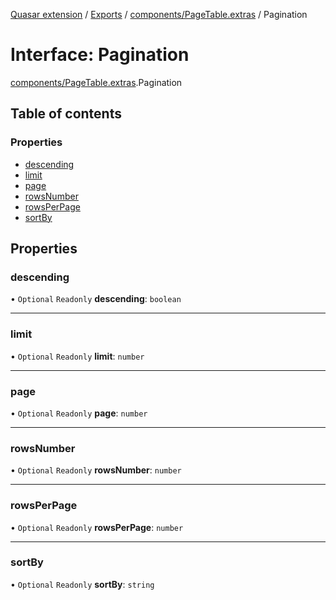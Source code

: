 [Quasar extension](../index.md) / [Exports](../modules.md) / [components/PageTable.extras](../modules/components_PageTable_extras.md) / Pagination

# Interface: Pagination

[components/PageTable.extras](../modules/components_PageTable_extras.md).Pagination

## Table of contents

### Properties

- [descending](components_PageTable_extras.Pagination.md#descending)
- [limit](components_PageTable_extras.Pagination.md#limit)
- [page](components_PageTable_extras.Pagination.md#page)
- [rowsNumber](components_PageTable_extras.Pagination.md#rowsnumber)
- [rowsPerPage](components_PageTable_extras.Pagination.md#rowsperpage)
- [sortBy](components_PageTable_extras.Pagination.md#sortby)

## Properties

### descending

• `Optional` `Readonly` **descending**: `boolean`

___

### limit

• `Optional` `Readonly` **limit**: `number`

___

### page

• `Optional` `Readonly` **page**: `number`

___

### rowsNumber

• `Optional` `Readonly` **rowsNumber**: `number`

___

### rowsPerPage

• `Optional` `Readonly` **rowsPerPage**: `number`

___

### sortBy

• `Optional` `Readonly` **sortBy**: `string`
